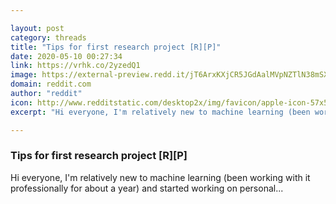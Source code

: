 ```yaml
---

layout: post
category: threads
title: "Tips for first research project [R][P]"
date: 2020-05-10 00:27:34
link: https://vrhk.co/2yzedQ1
image: https://external-preview.redd.it/jT6ArxKXjCR5JGdAalMVpNZTlN38mSXBmhG0cKgffJU.jpg?width=400&height=209.42408377&auto=webp&crop=400:209.42408377,smart&s=d2c661184b02ae0bbefa85cbae8b0776d1223be9
domain: reddit.com
author: "reddit"
icon: http://www.redditstatic.com/desktop2x/img/favicon/apple-icon-57x57.png
excerpt: "Hi everyone, I'm relatively new to machine learning (been working with it professionally for about a year) and started working on personal..."

---
```


### Tips for first research project [R][P]

Hi everyone, I'm relatively new to machine learning (been working with it professionally for about a year) and started working on personal...